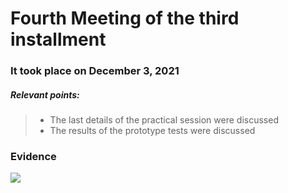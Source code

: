 # Fourth Meeting of the third installment
### It took place on December 3, 2021

##### Relevant points:
> - The last details of the practical session were discussed
> - The results of the prototype tests were discussed
### Evidence
![](https://github.com/AndyTue/LIS/blob/e57509b275de2bb203c62a3334507be57479e0a9/Imag%C3%A9nes/Reuniones%20tercera%20entrega/Captura%20de%20Pantalla%202021-12-06%20a%20la(s)%2014.13.59.png)
